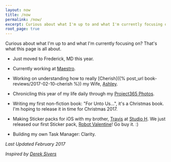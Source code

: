 ```yaml
---
layout: now
title: /now
permalink: /now/
excerpt: Curious about what I'm up to and what I'm currently focusing on?  That's what this page is all about. Current as of February 2017.
root_page: true
---
```


Curious about what I'm up to and what I'm currently focusing on?  That's what this page is all about.

- Just moved to Frederick, MD this year.
- Currently working at [Maestro](https://meetmaestro.com).

- Working on understanding how to really [Cherish]({% post_url book-reviews/2017-02-10-cherish %}) my Wife, [Ashley](http://ashleyhinkle.com).
- Chronicling this year of my life daily through my [Project365 Photos](/project365).
- Writing my first non-fiction book: "For Unto Us...", it's a Christmas book. I'm hoping to release it in time for Christmas 2017.
- Making Sticker packs for iOS with my brother, [Travis](https://twitter.com/travishinkle) at [Studio H](http://studioh.software). We just released our first Sticker pack, [Robot Valentine](http://studioh.software/robot_valentine)! Go buy it. :)
- Building my own Task Manager: Clarity.


_Last Updated February 2017_

_Inspired by [Derek Sivers](https://sivers.org/nowff)_